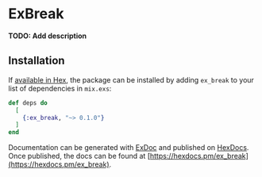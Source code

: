 # ExBreak

**TODO: Add description**

## Installation

If [available in Hex](https://hex.pm/docs/publish), the package can be installed
by adding `ex_break` to your list of dependencies in `mix.exs`:

```elixir
def deps do
  [
    {:ex_break, "~> 0.1.0"}
  ]
end
```

Documentation can be generated with [ExDoc](https://github.com/elixir-lang/ex_doc)
and published on [HexDocs](https://hexdocs.pm). Once published, the docs can
be found at [https://hexdocs.pm/ex_break](https://hexdocs.pm/ex_break).

